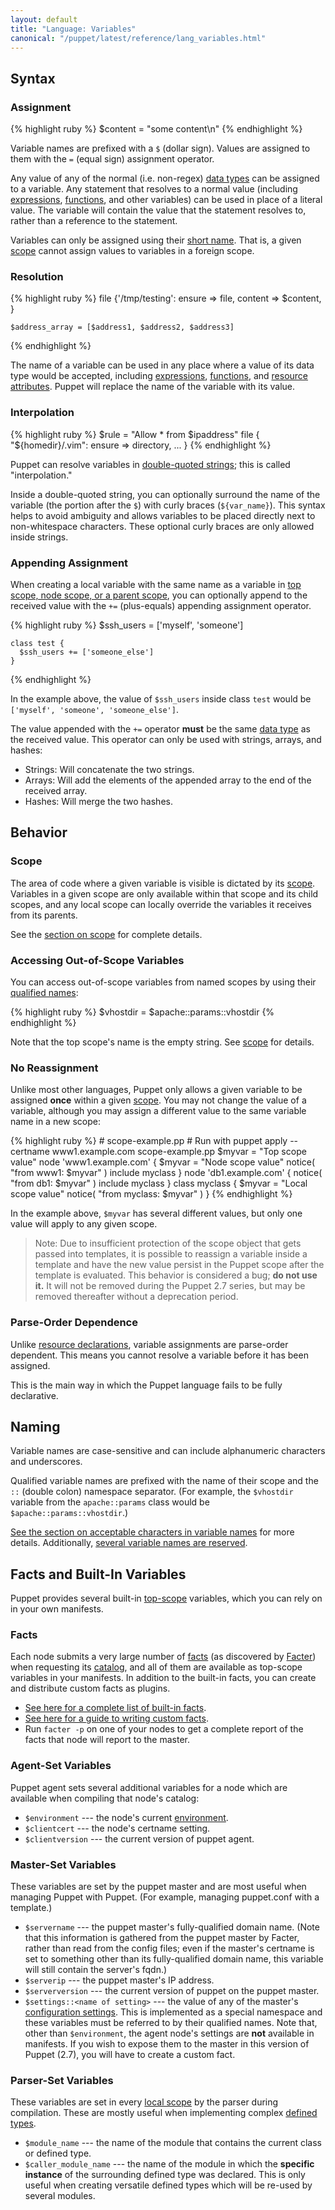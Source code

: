 ```yaml
---
layout: default
title: "Language: Variables"
canonical: "/puppet/latest/reference/lang_variables.html"
---
```



[expressions]: ./lang_expressions.html
[acceptable]: ./lang_reserved.html#variables
[reserved]: ./lang_reserved.html#reserved-variable-names
[datatype]: ./lang_datatypes.html
[double_quote]: ./lang_datatypes.html#double-quoted-strings
[functions]: ./lang_functions.html
[definedtype]: ./lang_defined_types.html
[environment]: /guides/environment.html
[resource]: ./lang_resources.html
[resource_attribute]: ./lang_resources.html#syntax
[scope]: ./lang_scope.html
[topscope]: ./lang_scope.html#top-scope
[facts]: /facter/latest/core_facts.html
[facter]: /facter
[customfacts]: /guides/custom_facts.html
[catalog]: ./lang_summary.html#compilation-and-catalogs



Syntax
-----

### Assignment

{% highlight ruby %}
    $content = "some content\n"
{% endhighlight %}

Variable names are prefixed with a `$` (dollar sign). Values are assigned to them with the `=` (equal sign) assignment operator. 

Any value of any of the normal (i.e. non-regex) [data types][datatype] can be assigned to a variable. Any statement that resolves to a normal value (including [expressions][], [functions][], and other variables) can be used in place of a literal value. The variable will contain the value that the statement resolves to, rather than a reference to the statement. 

Variables can only be assigned using their [short name](#naming). That is, a given [scope][] cannot assign values to variables in a foreign scope. 

### Resolution

{% highlight ruby %}
    file {'/tmp/testing':
      ensure => file,
      content => $content,
    }
    
    $address_array = [$address1, $address2, $address3]
{% endhighlight %}

The name of a variable can be used in any place where a value of its data type would be accepted, including [expressions][], [functions][], and [resource attributes][resource_attribute]. Puppet will replace the name of the variable with its value. 

### Interpolation

{% highlight ruby %}
    $rule = "Allow * from $ipaddress"
    file { "${homedir}/.vim":
      ensure => directory,
      ...
    }
{% endhighlight %}

Puppet can resolve variables in [double-quoted strings][double_quote]; this is called "interpolation."

Inside a double-quoted string, you can optionally surround the name of the variable (the portion after the `$`) with curly braces (`${var_name}`). This syntax helps to avoid ambiguity and allows variables to be placed directly next to non-whitespace characters. These optional curly braces are only allowed inside strings.

### Appending Assignment

When creating a local variable with the same name as a variable in [top scope, node scope, or a parent scope][scope], you can optionally append to the received value with the `+=` (plus-equals) appending assignment operator. 

{% highlight ruby %}
    $ssh_users = ['myself', 'someone']

    class test {
      $ssh_users += ['someone_else']
    }
{% endhighlight %}

In the example above, the value of `$ssh_users` inside class `test` would be `['myself', 'someone', 'someone_else']`. 

The value appended with the `+=` operator **must** be the same [data type][datatype] as the received value. This operator can only be used with strings, arrays, and hashes:

* Strings: Will concatenate the two strings.
* Arrays: Will add the elements of the appended array to the end of the received array.
* Hashes: Will merge the two hashes.


Behavior
-----

### Scope

The area of code where a given variable is visible is dictated by its [scope][]. Variables in a given scope are only available within that scope and its child scopes, and any local scope can locally override the variables it receives from its parents. 

See the [section on scope][scope] for complete details. 

### Accessing Out-of-Scope Variables

You can access out-of-scope variables from named scopes by using their [qualified names](#naming):

{% highlight ruby %}
    $vhostdir = $apache::params::vhostdir
{% endhighlight %}

Note that the top scope's name is the empty string. See [scope][] for details. 

### No Reassignment

Unlike most other languages, Puppet only allows a given variable to be assigned **once** within a given [scope][]. You may not change the value of a variable, although you may assign a different value to the same variable name in a new scope:

{% highlight ruby %}
    # scope-example.pp
    # Run with puppet apply --certname www1.example.com scope-example.pp
    $myvar = "Top scope value"
    node 'www1.example.com' {
      $myvar = "Node scope value"
      notice( "from www1: $myvar" )
      include myclass
    }
    node 'db1.example.com' {
      notice( "from db1: $myvar" )
      include myclass
    }
    class myclass {
      $myvar = "Local scope value"
      notice( "from myclass: $myvar" )
    }
{% endhighlight %}

In the example above, `$myvar` has several different values, but only one value will apply to any given scope. 

> Note: Due to insufficient protection of the scope object that gets passed into templates, it is possible to reassign a variable inside a template and have the new value persist in the Puppet scope after the template is evaluated. This behavior is considered a bug; **do not use it.** It will not be removed during the Puppet 2.7 series, but may be removed thereafter without a deprecation period.

### Parse-Order Dependence

Unlike [resource declarations][resource], variable assignments are parse-order dependent. This means you cannot resolve a variable before it has been assigned. 

This is the main way in which the Puppet language fails to be fully declarative.



Naming
-----

Variable names are case-sensitive and can include alphanumeric characters and underscores. 

Qualified variable names are prefixed with the name of their scope and the `::` (double colon) namespace separator. (For example, the `$vhostdir` variable from the `apache::params` class would be `$apache::params::vhostdir`.)

[See the section on acceptable characters in variable names][acceptable] for more details. Additionally, [several variable names are reserved][reserved].


Facts and Built-In Variables
-----

Puppet provides several built-in [top-scope][topscope] variables, which you can rely on in your own manifests.

### Facts

Each node submits a very large number of [facts][] (as discovered by [Facter][]) when requesting its [catalog][], and all of them are available as top-scope variables in your manifests. In addition to the built-in facts, you can create and distribute custom facts as plugins. 

* [See here for a complete list of built-in facts][facts].
* [See here for a guide to writing custom facts][customfacts].
* Run `facter -p` on one of your nodes to get a complete report of the facts that node will report to the master.

### Agent-Set Variables

Puppet agent sets several additional variables for a node which are available when compiling that node's catalog:

* `$environment` --- the node's current [environment][].
* `$clientcert` --- the node's certname setting.
* `$clientversion` --- the current version of puppet agent.

### Master-Set Variables

These variables are set by the puppet master and are most useful when managing Puppet with Puppet. (For example, managing puppet.conf with a template.)

* `$servername` --- the puppet master's fully-qualified domain name. (Note that this information is gathered from the puppet master by Facter, rather than read from the config files; even if the master's certname is set to something other than its fully-qualified domain name, this variable will still contain the server's fqdn.)
* `$serverip` --- the puppet master's IP address.
* `$serverversion` --- the current version of puppet on the puppet master.
* `$settings::<name of setting>` --- the value of any of the master's [configuration settings](/references/2.7.latest/configuration.html). This is implemented as a special namespace and these variables must be referred to by their qualified names. Note that, other than `$environment`, the agent node's settings are **not** available in manifests. If you wish to expose them to the master in this version of Puppet (2.7), you will have to create a custom fact.

### Parser-Set Variables

These variables are set in every [local scope][scope] by the parser during compilation. These are mostly useful when implementing complex [defined types][definedtype]. 

* `$module_name` --- the name of the module that contains the current class or defined type. 
* `$caller_module_name` --- the name of the module in which the **specific instance** of the surrounding defined type was declared. This is only useful when creating versatile defined types which will be re-used by several modules. 

